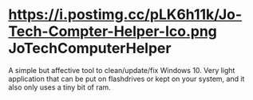 # https://i.postimg.cc/pLK6h11k/Jo-Tech-Compter-Helper-Ico.png JoTechComputerHelper
A simple but affective tool to clean/update/fix Windows 10. Very light application that can be put on flashdrives or kept on your system, and it also only uses a tiny bit of ram.

